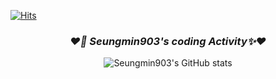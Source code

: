 

[![Hits](https://hits.seeyoufarm.com/api/count/incr/badge.svg?url=https%3A%2F%2Fgithub.com%2FSeungmin903&count_bg=%2392A8D1&title_bg=%23F7CAC9&icon=&icon_color=%23E7E7E7&title=visit&edge_flat=false)](https://hits.seeyoufarm.com)

<!--
**Seungmin903/Seungmin903** is a ✨ _special_ ✨ repository because its `README.md` (this file) appears on your GitHub profile.

Here are some ideas to get you started:

- 🔭 I’m currently working on ...
- 🌱 I’m currently learning ...
- 👯 I’m looking to collaborate on ...
- 🤔 I’m looking for help with ...
- 💬 Ask me about ...
- 📫 How to reach me: ...
- 😄 Pronouns: ...
- ⚡ Fun fact: ...
-->

<div align="center">

  ### _❤️‍✨ Seungmin903's coding Activity✨❤️_

  ![Seungmin903's GitHub stats](https://github-readme-stats.vercel.app/api?username=Seungmin903&count_private=True&custom_title=Seungmin's&nbsp;github&nbsp;👀&bg_color=0,F7CAC9,92A8D1&title_color=FFFAFA&text_color=FFF5EE)
</div>
